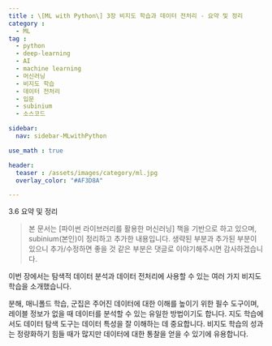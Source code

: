 ```yaml
---
title : \[ML with Python\] 3장 비지도 학습과 데이터 전처리 - 요약 및 정리
category :
  - ML
tag :
  - python
  - deep-learning
  - AI
  - machine learning
  - 머신러닝
  - 비지도 학습
  - 데이터 전처리
  - 입문
  - subinium
  - 소스코드

sidebar:
  nav: sidebar-MLwithPython

use_math : true

header:
  teaser : /assets/images/category/ml.jpg
  overlay_color: "#AF3D8A"

---
```


3.6 요약 및 정리

> 본 문서는 [파이썬 라이브러리를 활용한 머신러닝] 책을 기반으로 하고 있으며, subinium(본인)이 정리하고 추가한 내용입니다. 생략된 부분과 추가된 부분이 있으니 추가/수정하면 좋을 것 같은 부분은 댓글로 이야기해주시면 감사하겠습니다.

이번 장에서는 탐색적 데이터 분석과 데이터 전처리에 사용할 수 있는 여러 가지 비지도 학습을 소개했습니다.

분해, 매니폴드 학습, 군집은 주어진 데이터에 대한 이해를 높이기 위한 필수 도구이며, 레이블 정보가 없을 때 데이터를 분석할 수 있는 유일한 방법이기도 합니다. 지도 학습에서도 데이터 탐색 도구는 데이터 특성을 잘 이해하는 데 중요합니다.
비지도 학습의 성과는 정량화하기 힘들 때가 많지만 데이터에 대한 통찰을 얻을 수 있기에 유용합니다.
